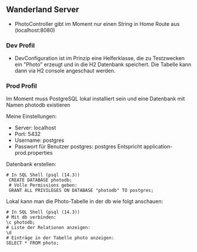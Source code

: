 ## Wanderland Server


* PhotoController gibt im Moment nur einen String in Home Route aus (localhost:8080)


### Dev Profil
* DevConfiguration ist im Prinzip eine Helferklasse, die zu Testzwecken ein "Photo" erzeugt und in die H2 Datenbank speichert. Die Tabelle kann dann via H2 console angeschaut werden.


### Prod Profil
Im Moment muss PostgreSQL lokal installiert sein und eine Datenbank mit Namen photodb existieren

Meine Einstellungen:
* Server: localhost
* Port: 5432
* Username: postgres
* Passwort für Benutzer postgres: postgres
Entspricht application-prod.properties

Datenbank erstellen:
```
# In SQL Shell (psql (14.3))
 CREATE DATABASE photodb;
 # Volle Permissions geben:
 GRANT ALL PRIVILEGES ON DATABASE "photodb" TO postgres;
```

Lokal kann man die Photo-Tabelle in der db wie folgt anschauen:
```
# In SQL Shell (psql (14.3))
# Mit db verbinden:
\c photodb;
# Liste der Relationen anzeigen:
\d
# Einträge in der Tabelle photo anzeigen:
SELECT * FROM photo;
```
